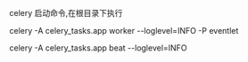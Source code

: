 
celery 启动命令,在根目录下执行

celery -A celery_tasks.app worker --loglevel=INFO -P eventlet


celery -A celery_tasks.app beat  --loglevel=INFO 
